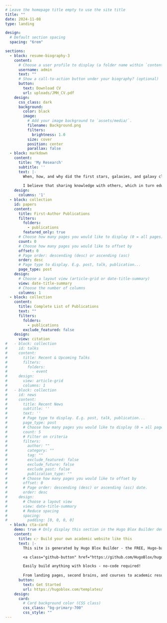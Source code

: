 ```yaml
---
# Leave the homepage title empty to use the site title
title: ""
date: 2024-11-08
type: landing

design:
  # Default section spacing
  spacing: "6rem"

sections:
  - block: resume-biography-3
    content:
      # Choose a user profile to display (a folder name within `content/authors/`)
      username: admin
      text: ""
      # Show a call-to-action button under your biography? (optional)
      button:
        text: Download CV
        url: uploads/JMH_CV.pdf
    design:
      css_class: dark
      background:
        color: black
        image:
          # Add your image background to `assets/media/`.
          filename: Background.png
          filters:
            brightness: 1.0
          size: cover
          position: center
          parallax: false
  - block: markdown
    content:
      title: 'My Research'
      subtitle: ''
      text: |-
        When, how, and why did the first stars, galaxies, and galaxy clusters form? In what ways did large-scale structure influence these first structures? And what sources of radiation reionized the Universe? These questions, which drive modern extragalactic astronomy, are core to my research. Using data from <a href="https://science.nasa.gov/mission/webb/" target="_blank">the James Webb Space Telescope (JWST)</a>, I have worked to: (#1) identify, characterize, and understand galaxies and galaxy clusters in the very early Universe; while (#2) connecting the physical properties of the most distant known galaxies and galaxy clusters with their large-scale environment. In particular, I have made numerous and impactful contributions toward the selection, photometric redshift determination, physical property inference, and interpretation of galaxies and galaxy clusters at the redshift frontier. I have extensive experience interpreting observations from three out of the four instruments on JWST: <a href="https://science.nasa.gov/mission/webb/mid-infrared-instrument-miri/" target="_blank">the Mid-Infrared Instrument (MIRI)</a>, <a href="https://science.nasa.gov/mission/webb/nircam/" target="_blank">the Near Infrared Camera (NIRCam)</a>, and <a href="https://science.nasa.gov/mission/webb/nirspec/" target="_blank">the Near Infrared Spectrograph (NIRSpec)</a>, with a specific emphasis in the wide field slitless spectroscopic (WFSS) observing mode of NIRCam.
    
        I believe that sharing knowledge with others, which in turn educates and inspires the future generations of humanity and scientists, is one of the most important and significant activities that we can do as astronomers. To this end, I have spent my time mentoring, teaching, and tutoring local undergraduate students in mathematics and science at both the introductory and advanced level. While an undergraduate student, I co-organized a weekly extragalactic seminar at Princeton University. During graduate school, I co-organized a bi-weekly extragalactic seminar at the University of Arizona, which included lectures and workshops related to using JWST and understanding the high-redshift Universe. I recently started educating amateur astronomers and high school students in Tucson, AZ about JWST. Furthermore, my research related to my help discovering and understanding the most distant known galaxy, JADES-GS-z14-0, has been featured in national and international press, including <a href="https://blogs.nasa.gov/webb/2024/05/30/nasas-james-webb-space-telescope-finds-most-distant-known-galaxy/" target="_blank">a blog post from NASA</a> that already has more than one million impressions, and <a href="https://www.youtube.com/watch?v=FR7VGHauNxw" target="_blank">an interview filmed by the University of Arizona</a> that already has more than one thousand views.
    design:
      columns: '1'
  - block: collection
    id: papers
    content:
      title: First-Author Publications
      filters:
        folders:
          - publications
        featured_only: true
      # Choose how many pages you would like to display (0 = all pages)
      count: 0
      # Choose how many pages you would like to offset by
      offset: 0
      # Page order: descending (desc) or ascending (asc)
      order: desc
      # Page type to display. E.g. post, talk, publication...
      page_type: post
    design:
      # Choose a layout view (article-grid or date-title-summary)
      view: date-title-summary
      # Choose the number of columns
      columns: 1
  - block: collection
    content:
      title: Complete List of Publications
      text: ""
      filters:
        folders:
          - publications
        exclude_featured: false
    design:
      view: citation
#   - block: collection
#     id: talks
#     content:
#       title: Recent & Upcoming Talks
#       filters:
#         folders:
#           - event
#     design:
#       view: article-grid
#       columns: 1
#   - block: collection
#     id: news
#     content:
#       title: Recent News
#       subtitle: ''
#       text: ''
#       # Page type to display. E.g. post, talk, publication...
#       page_type: post
#       # Choose how many pages you would like to display (0 = all pages)
#       count: 5
#       # Filter on criteria
#       filters:
#         author: ""
#         category: ""
#         tag: ""
#         exclude_featured: false
#         exclude_future: false
#         exclude_past: false
#         publication_type: ""
#       # Choose how many pages you would like to offset by
#       offset: 0
#       # Page order: descending (desc) or ascending (asc) date.
#       order: desc
#     design:
#       # Choose a layout view
#       view: date-title-summary
#       # Reduce spacing
#       spacing:
#         padding: [0, 0, 0, 0]
  - block: cta-card
    demo: true # Only display this section in the Hugo Blox Builder demo site
    content:
      title: 👉 Build your own academic website like this
      text: |-
        This site is generated by Hugo Blox Builder - the FREE, Hugo-based open source website builder trusted by 250,000+ academics like you.

        <a class="github-button" href="https://github.com/HugoBlox/hugo-blox-builder" data-color-scheme="no-preference: light; light: light; dark: dark;" data-icon="octicon-star" data-size="large" data-show-count="true" aria-label="Star HugoBlox/hugo-blox-builder on GitHub">Star</a>

        Easily build anything with blocks - no-code required!
        
        From landing pages, second brains, and courses to academic resumés, conferences, and tech blogs.
      button:
        text: Get Started
        url: https://hugoblox.com/templates/
    design:
      card:
        # Card background color (CSS class)
        css_class: "bg-primary-700"
        css_style: ""
---
```

